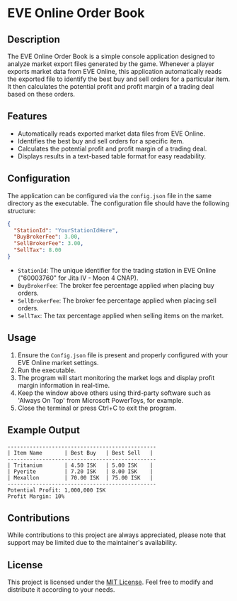# EVE Online Order Book

## Description

The EVE Online Order Book is a simple console application designed to analyze market export files generated by the game. Whenever a player exports market data from EVE Online, this application automatically reads the exported file to identify the best buy and sell orders for a particular item. It then calculates the potential profit and profit margin of a trading deal based on these orders.

## Features

- Automatically reads exported market data files from EVE Online.
- Identifies the best buy and sell orders for a specific item.
- Calculates the potential profit and profit margin of a trading deal.
- Displays results in a text-based table format for easy readability.

## Configuration

The application can be configured via the `config.json` file in the same directory as the executable. The configuration file should have the following structure:

```json
{
  "StationId": "YourStationIdHere",
  "BuyBrokerFee": 3.00,
  "SellBrokerFee": 3.00,
  "SellTax": 8.00
}
```

- `StationId`: The unique identifier for the trading station in EVE Online ("60003760" for Jita IV - Moon 4 CNAP).
- `BuyBrokerFee`: The broker fee percentage applied when placing buy orders.
- `SellBrokerFee`: The broker fee percentage applied when placing sell orders.
- `SellTax`: The tax percentage applied when selling items on the market.

## Usage

1. Ensure the `Config.json` file is present and properly configured with your EVE Online market settings.
2. Run the executable.
3. The program will start monitoring the market logs and display profit margin information in real-time.
4. Keep the window above others using third-party software such as 'Always On Top' from Microsoft PowerToys, for example.
5. Close the terminal or press Ctrl+C to exit the program.

## Example Output

```
-----------------------------------------------
| Item Name       | Best Buy   | Best Sell   |
-----------------------------------------------
| Tritanium       | 4.50 ISK   | 5.00 ISK    |
| Pyerite         | 7.20 ISK   | 8.00 ISK    |
| Mexallon        | 70.00 ISK  | 75.00 ISK   |
-----------------------------------------------
Potential Profit: 1,000,000 ISK
Profit Margin: 10%
```

## Contributions

While contributions to this project are always appreciated, please note that support may be limited due to the maintainer's availability.

## License

This project is licensed under the [MIT License](LICENSE). Feel free to modify and distribute it according to your needs.

